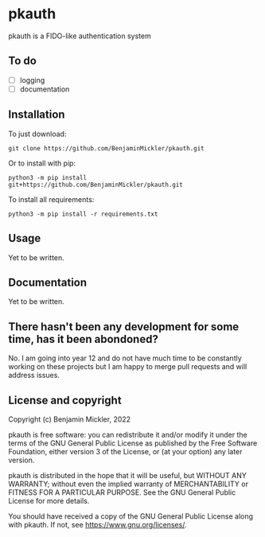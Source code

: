 # pkauth
pkauth is a FIDO-like authentication system

## To do
- [ ] logging
- [ ] documentation

## Installation
To just download:
```
git clone https://github.com/BenjaminMickler/pkauth.git
```
Or to install with pip:
```
python3 -m pip install git+https://github.com/BenjaminMickler/pkauth.git
```
To install all requirements:
```
python3 -m pip install -r requirements.txt
```

## Usage
Yet to be written.

## Documentation
Yet to be written.

## There hasn't been any development for some time, has it been abondoned?
No. I am going into year 12 and do not have much time to be constantly working on these projects but I am happy to merge pull requests and will address issues.

## License and copyright
Copyright (c) Benjamin Mickler, 2022

pkauth is free software: you can redistribute it and/or modify
it under the terms of the GNU General Public License as published by the Free
Software Foundation, either version 3 of the License, or (at your option) any
later version.

pkauth is distributed in the hope that it will be useful, but
WITHOUT ANY WARRANTY; without even the implied warranty of MERCHANTABILITY or
FITNESS FOR A PARTICULAR PURPOSE. See the GNU General Public License for more
details.

You should have received a copy of the GNU General Public License along with
pkauth. If not, see <https://www.gnu.org/licenses/>.